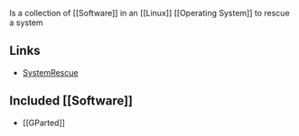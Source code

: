 Is a collection of [[Software]] in an [[Linux]] [[Operating System]] to rescue a system
## Links
- [SystemRescue](https://www.system-rescue.org/)
## Included [[Software]]
- [[GParted]]